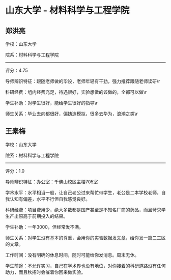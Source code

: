 # 山东大学 - 材料科学与工程学院

## 郑洪亮

学校：山东大学

院系：材料科学与工程学院

* * *

评分：4.75

导师辨识特征：跟随老师做的毕设，老师年轻有干劲，强力推荐跟随老师读研\r

科研经费：组内经费充足，待遇很好，实验想做的该做的，全都可以做\r

学生补助：对学生很好，能给学生很好的指导\r

师生关系：毕业去向都很好，偏铸造模拟，很多去华为，浪潮之类\r

## 王素梅

学校：山东大学

院系：材料科学与工程学院

* * *

评分：1.0

导师辨识特征：办公室：千佛山校区主楼705室

学术水平：水平相当一般，让自己老公过来帮忙带学生，老公是二本学校老师，自我认知有偏差，水平不行但自我感觉良好。

科研经费：项目费用少，绝大多数都是国产甚至是不知名厂商的药品，而且苛求学生产出原高于前期投入的结果。

学生补助：一年3000，但经常发不满。

师生关系：对学生没有基本的尊重，会用你的实验数据发文章，给你发一篇二三区的文章。

工作时间：没有明确的休息时间，随时可能给你发消息。周末无休。

学生前途：不允许实习，自己在学术界也没有地位，对你接着的科研道路没有任何助力，而且秋招时会催着你回来做实验。